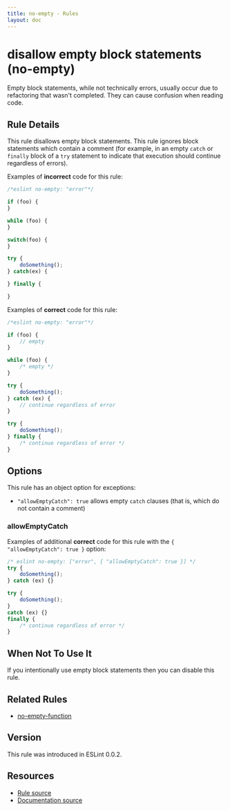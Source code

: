 ```yaml
---
title: no-empty - Rules
layout: doc
---
```

<!-- Note: No pull requests accepted for this file. See README.md in the root directory for details. -->

# disallow empty block statements (no-empty)

Empty block statements, while not technically errors, usually occur due to refactoring that wasn't completed. They can cause confusion when reading code.

## Rule Details

This rule disallows empty block statements. This rule ignores block statements which contain a comment (for example, in an empty `catch` or `finally` block of a `try` statement to indicate that execution should continue regardless of errors).

Examples of **incorrect** code for this rule:

```js
/*eslint no-empty: "error"*/

if (foo) {
}

while (foo) {
}

switch(foo) {
}

try {
    doSomething();
} catch(ex) {

} finally {

}
```

Examples of **correct** code for this rule:

```js
/*eslint no-empty: "error"*/

if (foo) {
    // empty
}

while (foo) {
    /* empty */
}

try {
    doSomething();
} catch (ex) {
    // continue regardless of error
}

try {
    doSomething();
} finally {
    /* continue regardless of error */
}
```

## Options

This rule has an object option for exceptions:

* `"allowEmptyCatch": true` allows empty `catch` clauses (that is, which do not contain a comment)

### allowEmptyCatch

Examples of additional **correct** code for this rule with the `{ "allowEmptyCatch": true }` option:

```js
/* eslint no-empty: ["error", { "allowEmptyCatch": true }] */
try {
    doSomething();
} catch (ex) {}

try {
    doSomething();
}
catch (ex) {}
finally {
    /* continue regardless of error */
}
```

## When Not To Use It

If you intentionally use empty block statements then you can disable this rule.

## Related Rules

* [no-empty-function](./no-empty-function)

## Version

This rule was introduced in ESLint 0.0.2.

## Resources

* [Rule source](https://github.com/eslint/eslint/tree/master/lib/rules/no-empty.js)
* [Documentation source](https://github.com/eslint/eslint/tree/master/docs/rules/no-empty.md)
